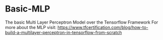 # Basic-MLP
The basic Multi Layer Perceptron Model over the Tensorflow Framework
For more about the MLP visit:
https://www.tfcertification.com/blog/how-to-build-a-multilayer-perceptron-in-tensorflow-from-scratch

